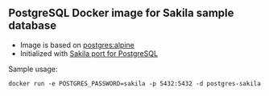 ## PostgreSQL Docker image for Sakila sample database

* Image is based on [postgres:alpine](https://hub.docker.com/_/postgres/)
* Initialized with [Sakila port for PostgreSQL](https://github.com/jOOQ/jOOQ/tree/master/jOOQ-examples/Sakila/postgres-sakila-db) 

Sample usage:
```
docker run -e POSTGRES_PASSWORD=sakila -p 5432:5432 -d postgres-sakila
```